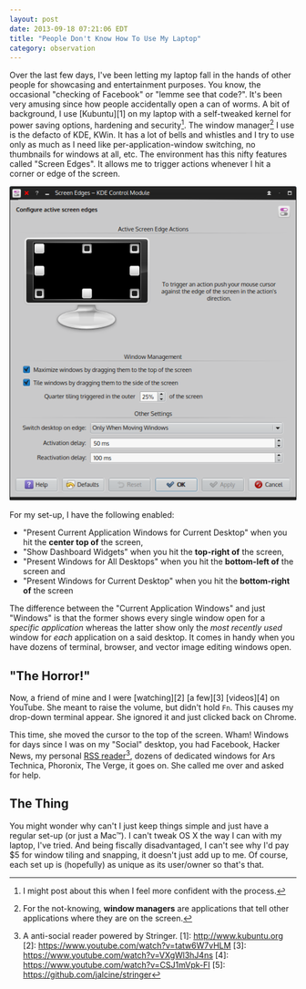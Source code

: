 ```yaml
---
layout: post
date: 2013-09-18 07:21:06 EDT
title: "People Don't Know How To Use My Laptop"
category: observation
---
```


Over the last few days, I've been letting my laptop fall in the hands of other
people for showcasing and entertainment purposes. You know, the occasional
"checking of Facebook" or "lemme see that code?". It's been very amusing since
how people accidentally open a can of worms. A bit of background, I use
[Kubuntu][1] on my laptop with a self-tweaked kernel for power saving options,
hardening and security[^1]. The window manager[^2] I use is the defacto of
KDE, KWin. It has a lot of bells and whistles and I try to use only as much as
I need like per-application-window switching, no thumbnails for windows at
all, etc. The environment has this nifty features called "Screen Edges". It
allows me to trigger actions whenever I hit a corner or edge of the screen.

![Screen Edges on KDE](/images/show-me-screen-edges.png)

For my set-up, I have the following enabled:

* "Present Current Application Windows for Current Desktop" when you hit the **center top of** the screen,
* "Show Dashboard Widgets" when you hit the **top-right of** the screen,
* "Present Windows for All Desktops" when you hit the **bottom-left of** the screen and
* "Present Windows for Current Desktop" when you hit the **bottom-right of** the screen

The difference between the "Current Application Windows" and just "Windows" is
that the former shows every single window open for a *specific application*
whereas the latter show only the *most recently used* window for *each*
application on a said desktop. It comes in handy when you have dozens of
terminal, browser, and vector image editing windows open.

## "The Horror!"

Now, a friend of mine and I were [watching][2] [a few][3] [videos][4] on
YouTube. She meant to raise the volume, but didn't hold `Fn`. This causes my
drop-down terminal appear. She ignored it and just clicked back on Chrome. 

This time, she moved the cursor to the top of the screen. Wham! Windows for
days since I was on my "Social" desktop, you had Facebook, Hacker News, my
personal [RSS reader](5)[^3], dozens of dedicated windows for Ars Technica,
Phoronix, The Verge, it goes on. She called me over and asked for help. 

## The Thing

You might wonder why can't I just keep things simple and just have a regular
set-up (or just a Mac™). I can't tweak OS X the way I can with my laptop, I've
tried. And being fiscally disadvantaged, I can't see why I'd pay $5 for window
tiling and snapping, it doesn't just add up to me. Of course, each set up is
(hopefully) as unique as its user/owner so that's that.

[^1]: I might post about this when I feel more confident with the process.
[^2]: For the not-knowing, **window managers** are applications that tell
      other applications where they are on the screen.
[^3]: A anti-social reader powered by Stringer.
[1]: http://www.kubuntu.org
[2]: https://www.youtube.com/watch?v=tatw6W7vHLM
[3]: https://www.youtube.com/watch?v=VXgWl3hJ4ns
[4]: https://www.youtube.com/watch?v=CSJ1mVpk-FI
[5]: https://github.com/jalcine/stringer
